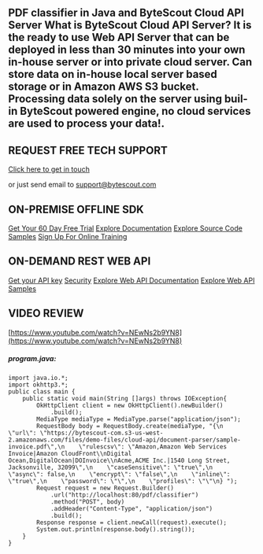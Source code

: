 ## PDF classifier in Java and ByteScout Cloud API Server What is ByteScout Cloud API Server? It is the ready to use Web API Server that can be deployed in less than 30 minutes into your own in-house server or into private cloud server. Can store data on in-house local server based storage or in Amazon AWS S3 bucket. Processing data solely on the server using buil-in ByteScout powered engine, no cloud services are used to process your data!.

## REQUEST FREE TECH SUPPORT

[Click here to get in touch](https://bytescout.zendesk.com/hc/en-us/requests/new?subject=ByteScout%20Cloud%20API%20Server%20Question)

or just send email to [support@bytescout.com](mailto:support@bytescout.com?subject=ByteScout%20Cloud%20API%20Server%20Question) 

## ON-PREMISE OFFLINE SDK 

[Get Your 60 Day Free Trial](https://bytescout.com/download/web-installer?utm_source=github-readme)
[Explore Documentation](https://bytescout.com/documentation/index.html?utm_source=github-readme)
[Explore Source Code Samples](https://github.com/bytescout/ByteScout-SDK-SourceCode/)
[Sign Up For Online Training](https://academy.bytescout.com/)


## ON-DEMAND REST WEB API

[Get your API key](https://app.pdf.co/signup?utm_source=github-readme)
[Security](https://pdf.co/security)
[Explore Web API Documentation](https://apidocs.pdf.co?utm_source=github-readme)
[Explore Web API Samples](https://github.com/bytescout/ByteScout-SDK-SourceCode/tree/master/PDF.co%20Web%20API)

## VIDEO REVIEW

[https://www.youtube.com/watch?v=NEwNs2b9YN8](https://www.youtube.com/watch?v=NEwNs2b9YN8)




<!-- code block begin -->

##### **program.java:**
    
```
import java.io.*;
import okhttp3.*;
public class main {
	public static void main(String []args) throws IOException{
		OkHttpClient client = new OkHttpClient().newBuilder()
			.build();
		MediaType mediaType = MediaType.parse("application/json");
		RequestBody body = RequestBody.create(mediaType, "{\n    \"url\": \"https://bytescout-com.s3-us-west-2.amazonaws.com/files/demo-files/cloud-api/document-parser/sample-invoice.pdf\",\n    \"rulescsv\": \"Amazon,Amazon Web Services Invoice|Amazon CloudFront\\nDigital Ocean,DigitalOcean|DOInvoice\\nAcme,ACME Inc.|1540 Long Street, Jacksonville, 32099\",\n    \"caseSensitive\": \"true\",\n    \"async\": false,\n    \"encrypt\": \"false\",\n    \"inline\": \"true\",\n    \"password\": \"\",\n    \"profiles\": \"\"\n} ");
		Request request = new Request.Builder()
			.url("http://localhost:80/pdf/classifier")
			.method("POST", body)
			.addHeader("Content-Type", "application/json")
			.build();
		Response response = client.newCall(request).execute();
		System.out.println(response.body().string());
	}
}


```

<!-- code block end -->